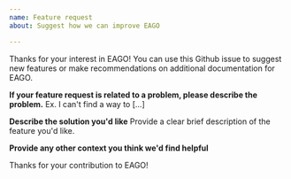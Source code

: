 ```yaml
---
name: Feature request
about: Suggest how we can improve EAGO

---
```


Thanks for your interest in EAGO! You can use this Github issue to suggest new
features or make recommendations on additional documentation for EAGO.

**If your feature request is related to a problem, please describe the problem.**
Ex. I can't find a way to [...]

**Describe the solution you'd like**
Provide a clear brief description of the feature you'd like.

**Provide any other context you think we'd find helpful**

Thanks for your contribution to EAGO!
